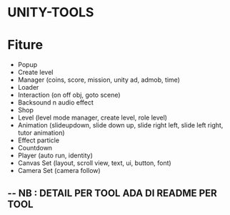 # UNITY-TOOLS

# Fiture 

- Popup 
- Create level
- Manager (coins, score, mission, unity ad, admob, time)
- Loader
- Interaction (on off obj, goto scene)
- Backsound n audio effect
- Shop
- Level (level mode manager, create level, role level)
- Animation (slideupdown, slide down up, slide right left, slide left right, tutor animation)
- Effect particle
- Countdown
- Player (auto run, identity)
- Canvas Set (layout, scroll view, text, ui, button, font)
- Camera Set (camera follow)

-- 
NB : DETAIL PER TOOL ADA DI README PER TOOL 
-- 
